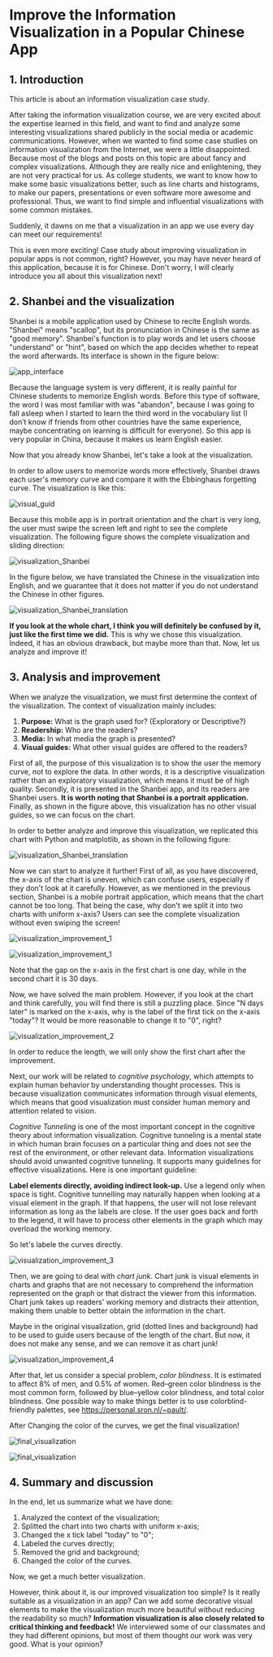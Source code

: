# Improve the Information Visualization in a Popular Chinese App

## 1. Introduction

This article is about an information visualization case study.

After taking the information visualization course, we are very excited about the expertise learned in this field, and want to find and analyze some interesting visualizations shared publicly in the social media or academic communications. However, when we wanted to find some case studies on information visualization from the Internet, we were a little disappointed. Because most of the blogs and posts on this topic are about fancy and complex visualizations. Although they are really nice and enlightening, they are not very practical for us. As college students, we want to know how to make some basic visualizations better, such as line charts and histograms, to make our papers, presentations or even software more awesome and professional. Thus, we want to find simple and influential visualizations with some common mistakes.

Suddenly, it dawns on me that a visualization in an app we use every day can meet our requirements!

This is even more exciting! Case study about improving visualization in popular apps is not common, right? However, you may have never heard of this application, because it is for Chinese. Don't worry, I will clearly introduce you all about this visualization next!

## 2. Shanbei and the visualization

Shanbei is a mobile application used by Chinese to recite English words. "Shanbei" means "scallop", but its pronunciation in Chinese is the same as "good memory". Shanbei's function is to play words and let users choose "understand" or "hint", based on which the app decides whether to repeat the word afterwards. Its interface is shown in the figure below:

![app_interface](/pictures/0_interface_V1.png)

Because the language system is very different, it is really painful for Chinese students to memorize English words. Before this type of software, the word I was most familiar with was "abandon", because I was going to fall asleep when I started to learn the third word in the vocabulary list (I don’t know if friends from other countries have the same experience, maybe concentrating on learning is difficult for everyone). So this app is very popular in China, because it makes us learn English easier.

Now that you already know Shanbei, let's take a look at the visualization.

In order to allow users to memorize words more effectively, Shanbei draws each user's memory curve and compare it with the Ebbinghaus forgetting curve. The visualization is like this:

![visual_guid](/pictures/1_visual_guid_V1.png)

Because this mobile app is in portrait orientation and the chart is very long, the user must swipe the screen left and right to see the complete visualization. The following figure shows the complete visualization and sliding direction:

![visualization_Shanbei](/pictures/2_visualization_Shanbei_V2.png)

In the figure below, we have translated the Chinese in the visualization into English, and we guarantee that it does not matter if you do not understand the Chinese in other figures.

![visualization_Shanbei_translation](/pictures/3_visualization_Shanbei_translation_V1.png)

**If you look at the whole chart, I think you will definitely be confused by it, just like the first time we did.** This is why we chose this visualization. Indeed, it has an obvious drawback, but maybe more than that. Now, let us analyze and improve it!

## 3. Analysis and improvement

When we analyze the visualization, we must first determine the context of the visualization. The context of visualization mainly includes:

1. **Purpose:** What is the graph used for? (Exploratory or Descriptive?)
2. **Readership:** Who are the readers?
3. **Media:** In what media the graph is presented?
4. **Visual guides:** What other visual guides are offered to the readers?

First of all, the purpose of this visualization is to show the user the memory curve, not to explore the data. In other words, it is a descriptive visualization rather than an exploratory visualization, which means it must be of high quality. Secondly, it is presented in the Shanbei app, and its readers are Shanbei users. **It is worth noting that Shanbei is a portrait application.** Finally, as shown in the figure above, this visualization has no other visual guides, so we can focus on the chart.

In order to better analyze and improve this visualization, we replicated this chart with Python and matplotlib, as shown in the following figure:

![visualization_Shanbei_translation](/pictures/4_Figure_V2.png)

Now we can start to analyze it further! First of all, as you have discovered, the x-axis of the chart is uneven, which can confuse users, especially if they don't look at it carefully. However, as we mentioned in the previous section, Shanbei is a mobile portrait application, which means that the chart cannot be too long. That being the case, why don't we split it into two charts with uniform x-axis? Users can see the complete visualization without even swiping the screen!

![visualization_improvement_1](/pictures/5_improvement_1_1.png)

![visualization_improvement_1](/pictures/6_improvement_1_2.png)

Note that the gap on the x-axis in the first chart is one day, while in the second chart it is 30 days.

Now, we have solved the main problem. However, if you look at the chart and think carefully, you will find there is still a puzzling place. Since "N days later" is marked on the x-axis, why is the label of the first tick on the x-axis "today"? It would be more reasonable to change it to "0", right?

![visualization_improvement_2](/pictures/7_improvement_2_1.png)

In order to reduce the length, we will only show the first chart after the improvement.

Next, our work will be related to *cognitive psychology*, which attempts to explain human behavior by understanding thought processes. This is because visualization communicates information through visual elements, which means that good visualization must consider human memory and attention related to vision.

*Cognitive Tunneling* is one of the most important concept in the cognitive theory about information visualization. Cognitive tunneling is a mental state in which human brain focuses on a particular thing and does not see the rest of the environment, or other relevant data. Information visualizations should avoid unwanted cognitive tunneling. It supports many guidelines for effective visualizations. Here is one important guideline:

**Label elements directly, avoiding indirect look-up.** Use a legend only when space is tight. Cognitive tunnelling may naturally happen when looking at a visual element in the graph. If that happens, the user will not lose relevant information as long as the labels are close. If the user goes back and forth to the legend, it will have to process other elements in the graph which may overload the working memory.

So let's labele the curves directly.

![visualization_improvement_3](/pictures/8_improvement_3_1.png)

Then, we are going to deal with *chart junk*. Chart junk is visual elements in charts and graphs that are not necessary to comprehend the information represented on the graph or that distract the viewer from this information. Chart junk takes up readers' working memory and distracts their attention, making them unable to better obtain the information in the chart.

Maybe in the original visualization, grid (dotted lines and background) had to be used to guide users because of the length of the chart. But now, it does not make any sense, and we can remove it as chart junk!

![visualization_improvement_4](/pictures/9_improvement_4_1.png)

After that, let us consider a special problem, *color blindness*. It is estimated to affect 8% of men, and 0.5% of women. Red–green color blindness is the most common form, followed by blue–yellow color blindness, and total color blindness. One possible way to make things better is to use colorblind-friendly palettes, see <https://personal.sron.nl/~pault/>.

After Changing the color of the curves, we get the final visualization!

![final_visualization](/pictures/final_visualization_1.png)

![final_visualization](/pictures/final_visualization_2.png)

## 4. Summary and discussion

In the end, let us summarize what we have done:

1. Analyzed the context of the visualization;
2. Splitted the chart into two charts with uniform x-axis;
3. Changed the x tick label "today" to "0";
4. Labeled the curves directly;
5. Removed the grid and background;
6. Changed the color of the curves.

Now, we get a much better visualization.

However, think about it, is our improved visualization too simple? Is it really suitable as a visualization in an app? Can we add some decorative visual elements to make the visualization much more beautiful without reducing the readability so much? **Information visualization is also closely related to critical thinking and feedback!** We interviewed some of our classmates and they had different opinions, but most of them thought our work was very good. What is your opinion?
